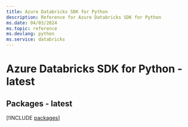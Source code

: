 ```yaml
---
title: Azure Databricks SDK for Python
description: Reference for Azure Databricks SDK for Python
ms.date: 04/03/2024
ms.topic: reference
ms.devlang: python
ms.service: databricks
---
```

# Azure Databricks SDK for Python - latest
## Packages - latest
[!INCLUDE [packages](databricks-index.md)]